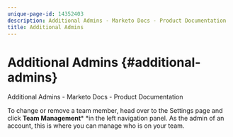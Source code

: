```yaml
---
unique-page-id: 14352403
description: Additional Admins - Marketo Docs - Product Documentation
title: Additional Admins
---
```


# Additional Admins {#additional-admins}

Additional Admins - Marketo Docs - Product Documentation

To change or remove a team member, head over to the Settings page and click **Team Management*** *in the left navigation panel.
As the admin of an account, this is where you can manage who is on your team. 